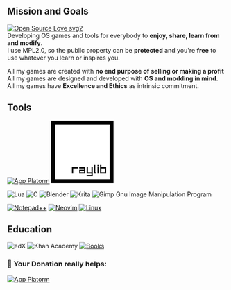 ## Mission and Goals
[![Open Source Love svg2](https://badges.frapsoft.com/os/v2/open-source.svg?v=103)](https://github.com/ellerbrock/open-source-badges/)\
Developing OS games and tools for everybody to **enjoy, share, learn from and modify**.\
I use MPL2.0, so the public property can be **protected** and you're **free** to use whatever you learn or inspires you.

All my games are created with **no end purpose of selling or making a profit**\
All my games are designed and developed with **OS and modding in mind**.\
All my games have **Excellence and Ethics** as intrinsic commitment.

## Tools
[![App Platorm](https://raw.githubusercontent.com/love2d/love/60278b0532036d404c0b7b011c7b63ab58a5ddaf/platform/unix/love.svg)](https://www.love2d.org/)
[![App Platorm](https://github.com/raysan5/raylib/blob/master/logo/raylib_144x144.png?raw=true)](https://www.raylib.com/)

![Lua](https://img.shields.io/badge/lua-%232C2D72.svg?style=for-the-badge&logo=lua&logoColor=white)
![C](https://img.shields.io/badge/c-%2300599C.svg?style=for-the-badge&logo=c&logoColor=white)
![Blender](https://img.shields.io/badge/blender-%23F5792A.svg?style=for-the-badge&logo=blender&logoColor=white)
![Krita](https://img.shields.io/badge/Krita-203759?style=for-the-badge&logo=krita&logoColor=EEF37B)
![Gimp Gnu Image Manipulation Program](https://img.shields.io/badge/Gimp-657D8B?style=for-the-badge&logo=gimp&logoColor=FFFFFF)

[![Notepad++](https://img.shields.io/badge/Notepad++-90E59A.svg?&logo=notepad%2b%2b&logoColor=black)](#)
[![Neovim](https://img.shields.io/badge/Neovim-57A143?logo=neovim&logoColor=fff)](#)
[![Linux](https://img.shields.io/badge/Linux-FCC624?logo=linux&logoColor=black)](#)

## Education
![edX](https://img.shields.io/badge/edX-%2302262B.svg?style=for-the-badge&logo=edX&logoColor=white)
![Khan Academy](https://img.shields.io/badge/KhanAcademy-%2314BF96.svg?style=for-the-badge&logo=KhanAcademy&logoColor=white)
[![Books](https://img.shields.io/badge/A%20rich-LIBRARY-b8c2b9?style=for-the-badge)](https://imgix.bustle.com/rehost/2016/9/13/9b64218a-939c-485d-89c6-ae247784ddc3.jpg?w=800&fit=crop&crop=faces&auto=format%2Ccompress&q=50&dpr=2)

### :bear: Your Donation really helps:
[![App Platorm](https://img.shields.io/badge/Ko--fi-F16061?style=for-the-badge&logo=ko-fi&logoColor=white)](https://ko-fi.com/grislic)
